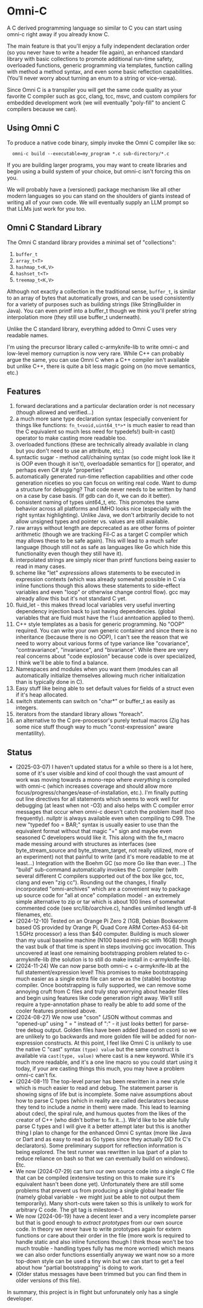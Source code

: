 # Omni-C

A C derived programming language so similar to C you can start using
omni-c right away if you already know C.

The main feature is that you'll enjoy a fully independent declaration
order (so you never have to write a header file again), an enhanced
standard library with basic collections to promote additional run-time
safety, overloaded functions, generic programming via templates,
function calling with method a method syntax, and even some basic
reflection capabilities. (You'll never worry about turning an enum to
a string or vice-versa).

Since Omni C is a transpiler you will get the same code quality as
your favorite C compiler such as gcc, clang, tcc, msvc, and custom
compilers for embedded development work (we will eventually
"poly-fill" to ancient C compilers because we can).

## Using Omni C

To produce a native code binary, simply invoke the Omni C compiler
like so:

```
  omni-c build --executable=my_program *.c sub-directory/*.c
```

If you are building larger programs, you may want to create libraries
and begin using a build system of your choice, but omni-c isn't
forcing this on you.

We will probably have a (versioned) package mechanism like all other
modern languages so you can stand on the shoulders of giants instead
of writing all of your own code. We will eventually supply an LLM
prompt so that LLMs just work for you too.

## Omni C Standard Library

The Omni C standard library provides a minimal set of "collections":

1. `buffer_t`
1. `array_t<T>`
1. `hashmap_t<K,V>`
1. `hashset_t<T>`
1. `treemap_t<K,V>`

Although not exactly a collection in the traditional sense,
`buffer_t`, is similar to an array of bytes that automatically grows,
and can be used consistently for a variety of purposes such as
building strings (like StringBuilder in Java). You can even printf
into a buffer_t though we think you'll prefer string interpolation
more (they still use buffer_t underneath).

Unlike the C standard library, everything added to Omni C uses very
readable names.

I'm using the precursor library called c-armyknife-lib to write omni-c
and low-level memory curruption is now very rare. While C++ can
probably argue the same, you can use Omni C when a C++ compiler isn't
available but unlike C++, there is quite a bit less magic going on (no
move semantics, etc.)

## Features

1. forward declarations and a particular declaration order is not
   necessary (though allowed and verified...)
1. a much more sane type declaration syntax (especially convenient for
   things like functions: `fn_t<void,uint64_t*>*` is much easier to
   read than the C equivalent so much less need for typedefs!)
   built-in cast() operator to make casting more readable too.
1. overloaded functions (these are technically already available in
   clang but you don't need to use an attribute, etc.)
1. syntactic sugar - method call/chaining syntax (so code might look
   like it is OOP even though it isn't), overloadable semantics for
   \[\] operator, and perhaps even C# style "properties"
1. automatically generated run-time reflection capabilities and other
   code generation niceties so you can focus on writing real
   code. Want to dump a structure for debugging? That code never needs
   to be written by hand on a case by case basis. (If gdb can do it,
   we can do it better).
1. consistent naming of types uint64_t, etc. This promotes the same
   behavior across all platforms and IMHO looks nice (especially with
   the right syntax highlighting). Unlike Java, we don't arbitrarily
   decide to not allow unsigned types and pointer vs. values are still
   available.
1. raw arrays without length are depcrecated as are other forms of
   pointer arithmetic (though we are tracking Fil-C as a target C
   compiler which may allows these to be safe again). This will lead
   to a much safer language (though still not as safe as languages
   like Go which hide this functionality even though they still have
   it).
1. interpolated strings are simply nicer than printf functions being
   easier to read in many cases.
1. scheme like "let" *expressions* allows statements to be executed in
   expression contexts (which was already somewhat possible in C via
   inline functions though this allows these statements to side-effect
   variables and even "loop" or otherwise change control flow). gcc
   may already allow this but it's not standard C yet.
1. fluid_let - this makes thread local variables very useful inverting
   dependency injection back to just having dependencies. (global
   variables that are fluid must have the `fluid` anntoation applied
   to them).
1. C++ style templates as a basis for generic programming. No "OOP"
   required. You can write your own generic container and since there
   is no inheritance (because there is no OOP), I can't see the reason
   that we need to worry about various forms of type variance like
   "covariance", "contravariance", "invariance", and
   "bivariance". While there are very real concerns about "code
   explosion" because code is over specialized, I think we'll be able
   to find a balance.
1. Namespaces and modules when you want them (modules can all
   automatically initialize themselves allowing much richer
   initialization than is typically done in C).
1. Easy stuff like being able to set default values for fields of a
   struct even if it's heap allocated.
1. switch statements can switch on "char*" or buffer_t as easily as
   integers.
1. iterators from the standard library allows "foreach".
1. an alternative to the C pre-processor's purely textual macros (Zig
   has some nice stuff though way to much "const-expression"
   aware mentatility).

## Status

* (2025-03-07) I haven't updated status for a while so there is a lot
  here, some of it's user visible and kind of cool though the vast
  amount of work was moving towards a mono-repo where *everything* is
  compiled with omni-c (which increases coverage and should allow more
  focus/progress/changes/ease-of-installation, etc.). I'm finally
  putting out line directives for all statements which seems to work
  well for debugging (at least when not -O3) and also helps with C
  compiler error messages that occur when omni-c doesn't catch the
  problem itself (too frequently). nullptr is always available even
  when compiling to C99. The new "typedef foo = BAR;" syntax is
  usually easier to use than the equivalent format without that magic
  "=" sign and maybe even seasoned C developers would like it. This
  along with the fn_t macro made messing around with structures as
  interfaces (see byte_stream_source and byte_stream_target, not
  really utilized, more of an experiment) not that painful to write
  (and it's more readable to me at least...) Integration with the
  Boehm GC (so more Go like than ever...) The "build" sub-command
  automatically invokes the C compiler (with several different C
  compilers supported out of the box like gcc, tcc, clang and even
  "zig cc"). Rounding out the changes, I finally incorporated
  "omni-archives" which are a convenient way to package up source code
  for "all at once" compilation model - an extremely simple
  alternative to zip or tar which is about 100 lines of somewhat
  commented code (see src/lib/oarchive.c), handles unlimited length
  utf-8 filenames, etc.
* (2024-12-10) Tested on an Orange Pi Zero 2 (1GB, Debian Bookworm
  based OS provided by Orange Pi, Quad Core ARM Cortex-A53 64-bit
  1.5GHz processor) a less than $40 computer. Building is much slower
  than my usual baseline machine (N100 based mini-pc with 16GB) though
  the vast bulk of that time is spent in steps involving gcc
  invocation. This uncovered at least one remaining bootstrapping
  problem related to c-armyknife-lib (the solution is to still do make
  install in c-armyknife-lib).
* (2024-11-24) We can now parse both omni-c + c-armyknife-lib at the
  full statement/expression level! This promises to make bootstrapping
  much easier as a single extra file can serve as the (stable)
  bootstrap compiler. Once bootstrapping is fully supported, we can
  remove some annoying cruft from C files and truly stop worrying about
  header files and begin using features like code generation right
  away. We'll still require a type-annotation phase to really be able
  to add some of the cooler features promised above.
* (2024-08-27) We now use "cson" (JSON without commas and "opened-up"
  using " = " instead of ":" - it just *looks* better) for parse-tree
  debug output. Golden files have been added (based on cson) so we are
  unlikely to go backwards and more golden file will be added for
  non-expression constructs.
  At this point, I feel like Omni C is unlikely to use the native C
  "cast" syntax ` (type) value ` but the same construct is available
  via ` cast(type, value) ` where cast is a new keyword. While it's
  much more readable, and it's a one line macro so you could start
  using it today, if your are casting things this much, you may have a
  problem omni-c can't fix.
* (2024-08-11) The top-level parser has been rewritten in a new style
  which is much easier to read and debug. The statement parser is
  showing signs of life but is incomplete. Some naive assumptions
  about how to parse C types (which in reality are called declarators
  because they tend to include a *name* in them) were made. This lead
  to learning about cdecl, the spiral rule, and humous quotes from the
  likes of the creator of C++ (who didn't bother to fix it...). We'd
  like to be able fully parse C types and I will give it a better
  attempt later but this is another thing I plan to change for the
  enhanced Omni C syntax (more like Java or Dart and as easy to read
  as Go types since they actually DID fix C's declarators). Some
  preliminary support for reflection information is being
  explored. The test runner was rewritten in lua (part of a plan to
  reduce reliance on bash so that we can eventually build on
  windows). Etc.
* We now (2024-07-29) can turn our own source code into a single C
  file that can be compiled (extensive testing on this to make sure
  it's equivalent hasn't been done yet). Unfortunately there are still
  some problems that prevent us from producing a single global header
  file (namely global variable - we might just be able to not output
  them temporarily). Many short-cuts were taken so this is unlikely to
  work for arbitrary C code. The git tag is milestone-1.
* We now (2024-06-19) have a decent lexer and a very incomplete parser
  but that is good enough to *extract prototypes* from our own source
  code. In theory we never have to write prototypes again for extern
  functions or care about their order in the file (more work is
  required to handle static and also inline functions though I think
  those won't be too much trouble - handling types fully has me more
  worried) which means we can also order functions essentially anyway
  we want now so a more top-down style can be used a tiny win but we
  can start to get a feel about how "partial bootstrapping" is doing
  to work.
* (Older status messages have been trimmed but you can find them in
  older versions of this file).

In summary, this project is in flight but unforunately only has a
single developer.
